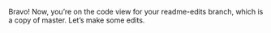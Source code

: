 Bravo! Now, you’re on the code view for your readme-edits branch, which is a copy of master. Let’s make some edits.
